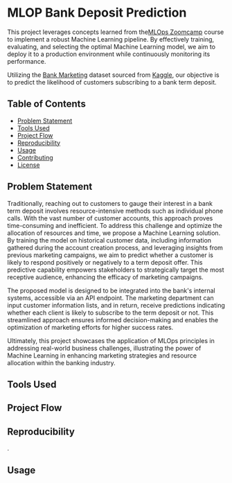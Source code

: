 # MLOP Bank Deposit Prediction

This project leverages concepts learned from the[MLOps Zoomcamp](https://github.com/DataTalksClub/mlops-zoomcamp) course to implement a robust Machine Learning pipeline. By effectively training, evaluating, and selecting the optimal Machine Learning model, we aim to deploy it to a production environment while continuously monitoring its performance.

Utilizing the [Bank Marketing](https://www.kaggle.com/datasets/henriqueyamahata/bank-marketing?select=bank-additional-full.csv) dataset sourced from [Kaggle](https://www.kaggle.com/), our objective is to predict the likelihood of customers subscribing to a bank term deposit.

## Table of Contents
- [Problem Statement](#problem-statement)
- [Tools Used](#tools-used)
- [Project Flow](#project-flow)
- [Reproducibility](#reproducibility)
- [Usage](#usage)
- [Contributing](#contributing)
- [License](#license)

## Problem Statement
Traditionally, reaching out to customers to gauge their interest in a bank term deposit involves resource-intensive methods such as individual phone calls. With the vast number of customer accounts, this approach proves time-consuming and inefficient. To address this challenge and optimize the allocation of resources and time, we propose a Machine Learning solution. By training the model on historical customer data, including information gathered during the account creation process, and leveraging insights from previous marketing campaigns, we aim to predict whether a customer is likely to respond positively or negatively to a term deposit offer. This predictive capability empowers stakeholders to strategically target the most receptive audience, enhancing the efficacy of marketing campaigns.

The proposed model is designed to be integrated into the bank's internal systems, accessible via an API endpoint. The marketing department can input customer information lists, and in return, receive predictions indicating whether each client is likely to subscribe to the term deposit or not. This streamlined approach ensures informed decision-making and enables the optimization of marketing efforts for higher success rates.

Ultimately, this project showcases the application of MLOps principles in addressing real-world business challenges, illustrating the power of Machine Learning in enhancing marketing strategies and resource allocation within the banking industry.


## Tools Used



## Project Flow



## Reproducibility

.

## Usage

